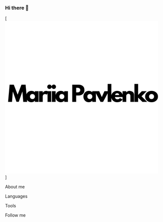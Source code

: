 ### Hi there 👋

<!--
**ztmashazt/ztmashazt** is a ✨ _special_ ✨ repository because its `README.md` (this file) appears on your GitHub profile.

Here are some ideas to get you started:

- 🔭 I’m currently working on ...
- 🌱 I’m currently learning ...
- 👯 I’m looking to collaborate on ...
- 🤔 I’m looking for help with ...
- 💬 Ask me about ...
- 📫 How to reach me: ...
- 😄 Pronouns: ...
- ⚡ Fun fact: ...
-->

[![Header](<https://github.com/ztmashazt/ztmashazt/blob/main/assets/Mariia%20Pavlenko%20(1).png>)]

About me

Languages

Tools

Follow me
